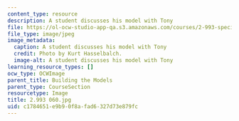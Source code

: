 ```yaml
---
content_type: resource
description: A student discusses his model with Tony
file: https://ol-ocw-studio-app-qa.s3.amazonaws.com/courses/2-993-special-topics-in-mechanical-engineering-the-art-and-science-of-boat-design-january-iap-2007/c1784651e9b90f8afad6327d73e879fc_2993060.jpg
file_type: image/jpeg
image_metadata:
  caption: A student discusses his model with Tony
  credit: Photo by Kurt Hasselbalch.
  image-alt: A student discusses his model with Tony
learning_resource_types: []
ocw_type: OCWImage
parent_title: Building the Models
parent_type: CourseSection
resourcetype: Image
title: 2.993 060.jpg
uid: c1784651-e9b9-0f8a-fad6-327d73e879fc
---
```

